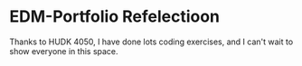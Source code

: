 # EDM-Portfolio Refelectioon 
Thanks to HUDK 4050, I have done lots coding exercises, and I can't wait to show everyone in this space. 
